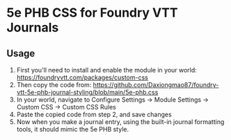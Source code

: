 # 5e PHB CSS for Foundry VTT Journals
## Usage
1. First you'll need to install and enable the module in your world: https://foundryvtt.com/packages/custom-css
2. Then copy the code from: https://github.com/Daxiongmao87/foundry-vtt-5e-phb-journal-styling/blob/main/5e-phb.css
3. In your world, navigate to Configure Settings -> Module Settings -> Custom CSS -> Custom CSS Rules
4. Paste the copied code from step 2, and save changes
5. Now when you make a journal entry, using the built-in journal formatting tools, it should mimic the 5e PHB style.
